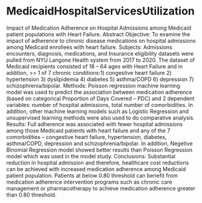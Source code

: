 # MedicaidHospitalServicesUtilization
Impact of Medication Adherence on Hospital Admissions among Medicaid patient populations with Heart Failure.
Abstract
Objective: To examine the impact of adherence to chronic disease medications on hospital admissions among Medicaid enrollees with heart failure. 
Subjects: Admissions encounters, diagnosis, medications, and Insurance eligibility datasets were pulled from NYU Langone Health system from 2017 to 2020. The dataset of Medicaid recipients consisted of 18 – 64 ages with Heart Failure and in addition, >= 1 of 7 chronic conditions:1) congestive heart failure 2) hypertension 3) dyslipidemia 4) diabetes 5) asthma/COPD 6) depression 7) schizophrenia/bipolar. 
Methods: Poisson regression machine learning model was used to predict the association between medication adherence (based on categorical Proportion of Days Covered – PDC) and 2 dependent variables: number of hospital admissions, total number of comorbidities. In addition, other machine learning models such as Logistic Regression and unsupervised learning methods were also used to do comparative analysis.
Results: Full adherence was associated with fewer hospital admissions among those Medicaid patients with heart failure and any of the 7 comorbidities – congestive heart failure, hypertension, diabetes, asthma/COPD, depression and schizophrenia/bipolar. In addition, Negetive Binomial Regression model showed better results than Poisson Regression model which was used in the model study.
Conclusions: Substantial reduction in hospital admission and therefore, healthcare cost reductions can be achieved with increased medication adherence among Medicaid patient population. Patients at below 0.80 threshold can benefit from medication adherence intervention programs such as chronic care management or pharmacotherapy to achieve medication adherence greater than 0.80 threshold.
